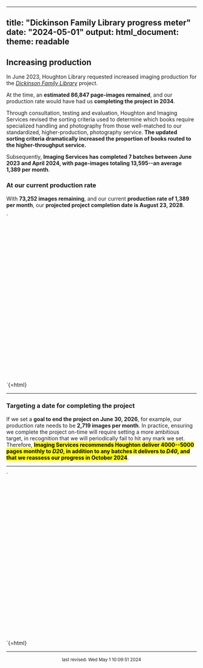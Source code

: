 
---
title: "Dickinson Family Library progress meter"
date: "2024-05-01"
output: 
  html_document: 
    theme: readable
---


























## Increasing production

In June 2023, Houghton Library requested increased imaging production for the *[Dickinson Family Library](https://id.lib.harvard.edu/ead/hou00321/catalog)* project.

At the time, an **estimated 86,847 page-images remained**, and our production rate would have had us **completing the project in 2034**.

Through consultation, testing and evaluation, Houghton and Imaging Services revised the sorting criteria used to determine which books require specialized handling and photography from those well-matched to our standardized, higher-production, photography service. **The updated sorting criteria dramatically increased the proportion of books routed to the higher-throughput service.**

Subsequently, **Imaging Services has completed 7 batches between June 2023 and April 2024, with page-images totaling 13,595--an average 1,389 per month**.

### At our current production rate

With **73,252 images remaining**, and our current **production rate of 1,389 per month**, our **projected project completion date is August 23, 2028**.


`<div class="plotly html-widget html-fill-item-overflow-hidden html-fill-item" id="htmlwidget-9b136c786a9671cc4558" style="width:100%;height:400px;"></div>
<script type="application/json" data-for="htmlwidget-9b136c786a9671cc4558">{"x":{"visdat":{"44c03992f8f":["function () ","plotlyVisDat"]},"cur_data":"44c03992f8f","attrs":{"44c03992f8f":{"x":{},"y":{},"connectgaps":true,"mode":"markers","marker":{"size":10,"color":"rgba(255, 182, 193, .9)","line":{"color":"rgba(152, 0, 0, .8)","width":{}}},"name":"images per month","alpha_stroke":1,"sizes":[10,100],"spans":[1,20],"type":"scatter"}},"layout":{"margin":{"b":40,"l":60,"t":25,"r":10},"title":"Monthly DRS deposit log","yaxis":{"domain":[0,1],"automargin":true,"title":"images per month","tickformat":",","hoverformat":","},"xaxis":{"domain":[0,1],"automargin":true,"title":"","type":"date","tickformat":"%b %Y"},"plot_bgcolor":"#e5ecf6","hovermode":"closest","showlegend":false},"source":"A","config":{"modeBarButtonsToAdd":["hoverclosest","hovercompare"],"showSendToCloud":false},"data":[{"x":["2023-08-01","2023-09-01","2023-10-01","2023-12-01","2024-02-01","2024-03-01","2024-04-01"],"y":[1756,329,1816,875,4657,1602,2560],"connectgaps":true,"mode":"markers","marker":{"color":"rgba(255, 182, 193, .9)","size":10,"line":{"color":"rgba(152, 0, 0, .8)","width":[8.7799999999999994,1.645,9.0800000000000001,4.375,23.285,8.0099999999999998,12.800000000000001]}},"name":"images per month","type":"scatter","error_y":{"color":"rgba(31,119,180,1)"},"error_x":{"color":"rgba(31,119,180,1)"},"line":{"color":"rgba(31,119,180,1)"},"xaxis":"x","yaxis":"y","frame":null}],"highlight":{"on":"plotly_click","persistent":false,"dynamic":false,"selectize":false,"opacityDim":0.20000000000000001,"selected":{"opacity":1},"debounce":0},"shinyEvents":["plotly_hover","plotly_click","plotly_selected","plotly_relayout","plotly_brushed","plotly_brushing","plotly_clickannotation","plotly_doubleclick","plotly_deselect","plotly_afterplot","plotly_sunburstclick"],"base_url":"https://plot.ly"},"evals":[],"jsHooks":[]}</script>`{=html}

---

### Targeting a date for completing the project

If we set a **goal to end the project on June 30, 2026**, for example, our production rate needs to be **2,719 images per month**. In practice, ensuring we complete the project on-time will require setting a more ambitious target, in recognition that we will periodically fail to hit any mark we set. Therefore, <mark>**Imaging Services recommends Houghton deliver 4000--5000 pages monthly to *D20*, in addition to any batches it delivers to *D40*, and that we reassess our progress in October 2024**</mark>.

---

`<div class="plotly html-widget html-fill-item-overflow-hidden html-fill-item" id="htmlwidget-42cb9998b2e2d4a46f9b" style="width:100%;height:400px;"></div>
<script type="application/json" data-for="htmlwidget-42cb9998b2e2d4a46f9b">{"x":{"visdat":{"44c02e7d1058":["function () ","plotlyVisDat"]},"cur_data":"44c02e7d1058","attrs":{"44c02e7d1058":{"x":{},"y":{},"name":"images completed","color":"rgb(142,1,82,0)","alpha_stroke":1,"sizes":[10,100],"spans":[1,20],"type":"bar"},"44c02e7d1058.1":{"x":{},"y":{},"name":"Estimated images remaining","color":"rgb(142,1,82,0)","alpha_stroke":1,"sizes":[10,100],"spans":[1,20],"type":"bar","marker":{"color":"rgb(106,61,254)"},"inherit":true}},"layout":{"margin":{"b":40,"l":60,"t":25,"r":10},"title":"Progress Meter","yaxis":{"domain":[0,1],"automargin":true,"title":"image count","tickformat":","},"xaxis":{"domain":[0,1],"automargin":true,"title":"","tickformat":"%b %Y"},"plot_bgcolor":"#e5ecf6","barmode":"stack","hovermode":"closest","showlegend":true},"source":"A","config":{"modeBarButtonsToAdd":["hoverclosest","hovercompare"],"showSendToCloud":false},"data":[{"x":["2023-08-01","2023-09-01","2023-10-01","2023-12-01","2024-02-01","2024-03-01","2024-04-01"],"y":[1756,2085,3901,4776,9433,11035,13595],"name":"images completed","type":"bar","marker":{"color":"rgba(252,141,98,1)","line":{"color":"rgba(252,141,98,1)"}},"textfont":{"color":"rgba(252,141,98,1)"},"error_y":{"color":"rgba(252,141,98,1)"},"error_x":{"color":"rgba(252,141,98,1)"},"xaxis":"x","yaxis":"y","frame":null},{"x":["2023-08-01","2023-09-01","2023-10-01","2023-12-01","2024-02-01","2024-03-01","2024-04-01"],"y":[85091,84762,82946,82071,77414,75812,73252],"name":"Estimated images remaining","type":"bar","marker":{"color":"rgb(106,61,254)","line":{"color":"rgba(252,141,98,1)"}},"textfont":{"color":"rgba(252,141,98,1)"},"error_y":{"color":"rgba(252,141,98,1)"},"error_x":{"color":"rgba(252,141,98,1)"},"xaxis":"x","yaxis":"y","frame":null}],"highlight":{"on":"plotly_click","persistent":false,"dynamic":false,"selectize":false,"opacityDim":0.20000000000000001,"selected":{"opacity":1},"debounce":0},"shinyEvents":["plotly_hover","plotly_click","plotly_selected","plotly_relayout","plotly_brushed","plotly_brushing","plotly_clickannotation","plotly_doubleclick","plotly_deselect","plotly_afterplot","plotly_sunburstclick"],"base_url":"https://plot.ly"},"evals":[],"jsHooks":[]}</script>`{=html}





 ---
 
  <center><small>last revised: Wed May  1 10:09:51 2024</small></center>
  <br /><br />
